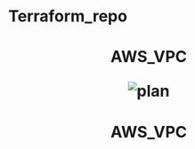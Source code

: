 # Terraform_repo

<h1 align="center">AWS_VPC
  
![plan](https://user-images.githubusercontent.com/26357600/185633379-f2fe0b1e-1a4c-474a-8fde-4685b8bd105c.png)</h1>
<h1 align="center">AWS_VPC</h1>


